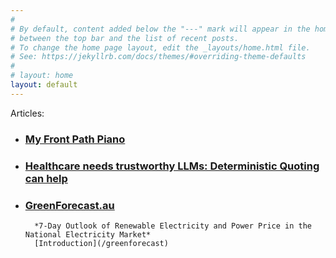 ```yaml
---
#
# By default, content added below the "---" mark will appear in the home page
# between the top bar and the list of recent posts.
# To change the home page layout, edit the _layouts/home.html file.
# See: https://jekyllrb.com/docs/themes/#overriding-theme-defaults
#
# layout: home
layout: default
---
```


Articles:

- ### [My Front Path Piano](/front-path-piano)



- ### [Healthcare needs trustworthy LLMs: Deterministic Quoting can help](/deterministic-quoting)



- ### [GreenForecast.au](http://greenforecast.au)
        *7-Day Outlook of Renewable Electricity and Power Price in the National Electricity Market*
        [Introduction](/greenforecast)
